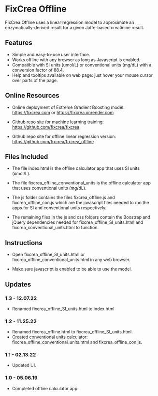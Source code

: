 # FixCrea Offline

FixCrea Offline uses a linear regression model to approximate an enzymatically-derived result for a given Jaffe-based creatinine result.

## Features
- Simple and easy-to-use user interface.
- Works offline with any browser as long as Javascript is enabled.
- Compatible with SI units (umol/L) or conventional units (mg/dL) with a conversion factor of 88.4.
- Help and tooltips available on web page: just hover your mouse cursor over parts of the page.

## Online Resources

- Online deployment of Extreme Gradient Boosting model: https://fixcrea.com or https://fixcrea.onrender.com

- Github repo site for machine learning training: https://github.com/fixcrea/fixcrea

- Github repo site for offline linear regression version: https://github.com/fixcrea/fixcrea_offline

## Files Included

- The file index.html is the offline calculator app that uses SI units (umol/L).

- The file fixcrea_offline_conventional_units is the offline calculator app that uses conventional units (mg/dL).

- The js folder contains the files fixcrea_offline.js and fixcrea_offline_con.js which are the javascript files needed to run the apps for SI and conventional units respectively.

- The remaining files in the js and css folders contain the Boostrap and jQuery dependencies needed for fixcrea_offline_SI_units.html and fixcrea_conventional_units.html to function.

## Instructions

- Open fixcrea_offline_SI_units.html or fixcrea_offline_conventional_units.html in any web browser.

- Make sure javascript is enabled to be able to use the model.

## Updates
### 1.3 - 12.07.22
- Renamed fixcrea_offline_SI_units.html to index.html

### 1.2 - 11.25.22
- Renamed fixcrea_offline.html to fixcrea_offline_SI_units.html.
- Created conventional units calculator: fixcrea_offline_conventional_units.html and fixcrea_offline_con.js.

### 1.1 - 02.13.22
- Updated UI.

### 1.0 - 05.06.19
- Completed offline calculator app.